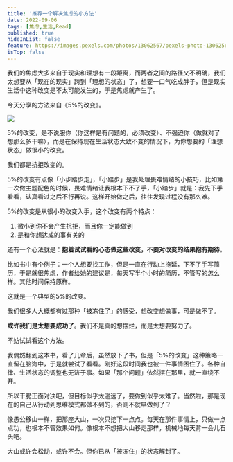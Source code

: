 ```yaml
---
title: '推荐一个解决焦虑的小方法'
date: 2022-09-06
tags: [焦虑,生活,Read]
published: true
hideInList: false
feature: https://images.pexels.com/photos/13062567/pexels-photo-13062567.jpeg?auto=compress&cs=tinysrgb&w=800
isTop: false
---
```


我们的焦虑大多来自于现实和理想有一段距离，而两者之间的路径又不明确，我们太想要从「现在的现实」跨到「理想的状态」了，想要一口气吃成胖子，但是现实生活中这种改变是不太可能发生的，于是焦虑就产生了。

今天分享的方法来自《5%的改变》。

<!--more-->


![](https://files.mdnice.com/user/30484/289172fe-27eb-4f74-9e20-dbe70f2cd17d.png)




5%的改变，是不说服你（你这样是有问题的，必须改变）、不强迫你（做就对了想那么多干嘛），而是在保持现在生活状态大致不变的情况下，为你想要的「理想状态」做很小的改变。

我们都是抗拒改变的。

5%的改变有点像「小步踏步走」，「小踏步」是我处理畏难情绪的小技巧，比如第一次做主题配色的时候，畏难情绪让我根本下不了手，「小踏步」就是：我先下手看看，认真看过之后不行再说。这样开始做之后，往往发现过程没有那么难。

5%的改变是从很小的改变入手，这个改变有两个特点：
1. 微小到你不会产生抗拒，而且你一定能做到
2. 是和你想达成的事有关的

还有一个心法就是：**抱着试试看的心态做这些改变，不要对改变的结果抱有期待**。

比如书中有个例子：一个人想要找工作，但是一直在行动上拖延，下不了手写简历，于是就很焦虑，作者给她的建议是，每天写半个小时的简历，不管写的怎么样。其他时间保持原样。

这就是一个典型的5%的改变。

我们很多人大概都有过那种「被冻住了」的感受，想改变想做事，可是做不了。

**或许我们是太想要成功了**。我们不是真的想摆烂，而是太想要努力了。

不妨试试看这个方法。

我偶然翻到这本书，看了几章后，虽然放下了书，但是「5%的改变」这种策略一直留在脑海中，于是就尝试了看看。刚好这段时间我也被一件事情困住了。各种自律、生活状态的调整也无济于事。如果「那个问题」依然摆在那里，就一直绕不开。

所以干脆正面对决吧，但目标似乎太遥远了，要做到似乎太难了。当然啦，那是现在的自己从行动到思维模式都做不到的，否则不就早做到了？

像愚公移山一样，把那座大山，一次只挖下一点点。每天在那件事情上，只做一点点功，也根本不管效果如何。像根本不想把大山移走那样，机械地每天背一会儿石头吧。

大山或许会松动，或许不会。但你已从「被冻住」的状态解封了。

